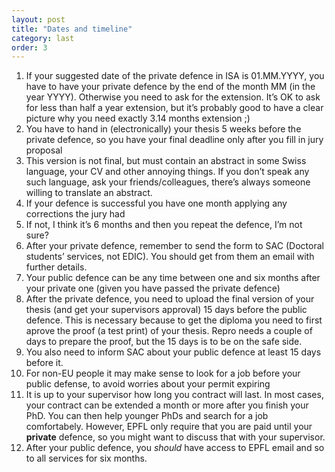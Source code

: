 ```yaml
---
layout: post
title: "Dates and timeline"
category: last
order: 3
---
```


1. If your suggested date of the private defence in ISA is 01.MM.YYYY, you have to have your private defence by the end of the month MM (in the year YYYY). Otherwise you need to ask for the extension. It’s OK to ask for less than half a year extension, but it’s probably good to have a clear picture why you need exactly 3.14 months extension ;) 
1. You have to hand in (electronically) your thesis 5 weeks before the private defence, so you have your final deadline only after you fill in jury proposal
1. This version is not final, but must contain an abstract in some Swiss language, your CV and other annoying things. If you don’t speak any such language, ask your friends/colleagues, there’s always someone willing to translate an abstract.
1. If your defence is successful you have one month applying any corrections the jury had
1. If not, I think it’s 6 months and then you repeat the defence, I’m not sure?
2. After your private defence, remember to send the form to SAC (Doctoral students’ services, not EDIC). You should get from them an email with further details. 
3. Your public defence can be any time between one and six months after your private one (given you have passed the private defence)
4. After the private defence, you need to upload the final version of your thesis (and get your supervisors approval) 15 days before the public defence. This is necessary because to get the diploma you need to first aprove the proof (a test print) of your thesis. Repro needs a couple of days to prepare the proof, but the 15 days is to be on the safe side. 
5. You also need to inform SAC about your public defence at least 15 days before it. 
6. For non-EU people it may make sense to look for a job before your public defense, to avoid worries about your permit expiring
7. It is up to your supervisor how long you contract will last. In most cases, your contract can be extended a month or more after you finish your PhD. You can then help younger PhDs and search for a job comfortabely. However, EPFL only require that you are paid until your **private** defence, so you might want to discuss that with your supervisor. 
8. After your public defence, you *should* have access to EPFL email and so to all services for six months. 

